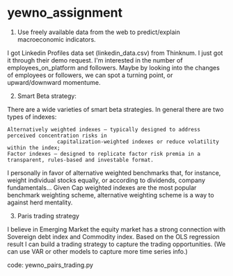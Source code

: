 # yewno_assignment

1. Use freely available data from the web to predict/explain macroeconomic indicators.

I got Linkedin Profiles data set (linkedin_data.csv) from Thinknum. I just got it through their demo request. 
I'm interested in the number of employees_on_platform and followers. Maybe by looking into the changes of employees or followers, 
we can spot a turning point, or upward/downward momentume.

2. Smart Beta strategy:

There are a wide varieties of smart beta strategies. In general there are two types of indexes:

	Alternatively weighted indexes — typically designed to address perceived concentration risks in 
					capitalization-weighted indexes or reduce volatility within the index;
	Factor indexes — designed to replicate factor risk premia in a transparent, rules-based and investable format.
	
I personally in favor of alternative weighted benchmarks that, for instance, weight individual stocks equally, 
or according to dividends, company fundamentals... Given Cap weighted indexes are the most popular benchmark weighting scheme, alternative weighting scheme is a way to against herd mentality.  


3. Paris trading strategy
  
I believe in Emerging Market the equity market has a strong connection with 
Sovereign debt index and Commodity index. Based on the OLS regression result I can 
build a trading strategy to capture the trading opportunities. (We can use VAR or other models to capture more time series info.)

code: yewno_pairs_trading.py  
